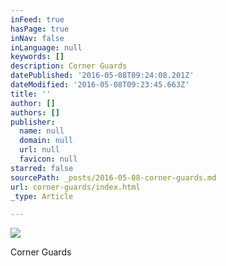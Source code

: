 ```yaml
---
inFeed: true
hasPage: true
inNav: false
inLanguage: null
keywords: []
description: Corner Guards
datePublished: '2016-05-08T09:24:08.201Z'
dateModified: '2016-05-08T09:23:45.663Z'
title: ''
author: []
authors: []
publisher:
  name: null
  domain: null
  url: null
  favicon: null
starred: false
sourcePath: _posts/2016-05-08-corner-guards.md
url: corner-guards/index.html
_type: Article

---
```

![](https://the-grid-user-content.s3-us-west-2.amazonaws.com/513f3985-abf8-4ac6-ba78-0fe99a0e2d01.jpg)

Corner Guards